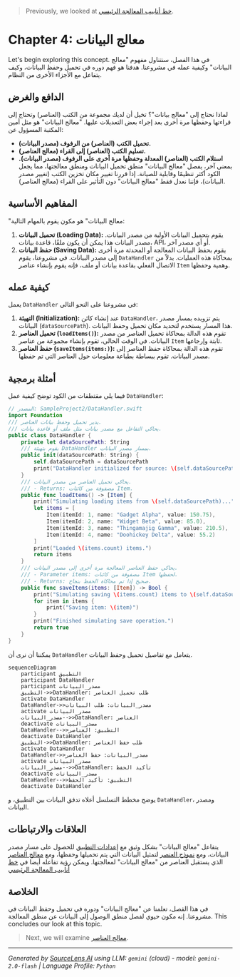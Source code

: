 > Previously, we looked at [خط أنابيب المعالجة الرئيسي](03_خط-أنابيب-المعالجة-الرئيسي.md).

# Chapter 4: معالج البيانات
Let's begin exploring this concept. في هذا الفصل، سنتناول مفهوم "معالج البيانات" وكيفية عمله في مشروعنا. هدفنا هو فهم دوره في تحميل وحفظ البيانات، وكيف يتفاعل مع الأجزاء الأخرى من النظام.
## الدافع والغرض
لماذا نحتاج إلى "معالج بيانات"؟ تخيل أن لديك مجموعة من الكتب (العناصر) وتحتاج إلى قراءتها وحفظها مرة أخرى بعد إجراء بعض التعديلات عليها. "معالج البيانات" هو مثل أمين المكتبة المسؤول عن:
*   **تحميل الكتب (العناصر) من الرفوف (مصدر البيانات).**
*   **تسليم الكتب (العناصر) إلى القراء (معالج العناصر).**
*   **استلام الكتب (العناصر) المعدلة وحفظها مرة أخرى على الرفوف (مصدر البيانات).**
بمعنى آخر، يفصل "معالج البيانات" منطق تحميل البيانات ومنطق معالجتها، مما يجعل الكود أكثر تنظيمًا وقابلية للصيانة. إذا قررنا تغيير مكان تخزين الكتب (تغيير مصدر البيانات)، فإننا نعدل فقط "معالج البيانات" دون التأثير على القراء (معالج العناصر).
## المفاهيم الأساسية
"معالج البيانات" هو مكون يقوم بالمهام التالية:
1.  **تحميل البيانات (Loading Data):** يقوم بتحميل البيانات الأولية من مصدر البيانات. مصدر البيانات هذا يمكن أن يكون ملفًا، قاعدة بيانات، API، أو أي مصدر آخر.
2.  **حفظ البيانات (Saving Data):** يقوم بحفظ البيانات المعالجة أو المحدثة مرة أخرى إلى مصدر البيانات.
في مشروعنا، يقوم `DataHandler` بمحاكاة هذه العمليات. بدلاً من الاتصال الفعلي بقاعدة بيانات أو ملف، فإنه يقوم بإنشاء عناصر `Item` وهمية وحفظها.
## كيفية عمله
يعمل `DataHandler` في مشروعنا على النحو التالي:
1.  **التهيئة (Initialization):** عند إنشاء كائن `DataHandler`، يتم تزويده بمسار مصدر البيانات (`dataSourcePath`). هذا المسار يستخدم لتحديد مكان تحميل وحفظ البيانات.
2.  **تحميل العناصر (`loadItems()`):** تقوم هذه الدالة بمحاكاة تحميل العناصر من مصدر البيانات. في الوقت الحالي، تقوم بإنشاء مجموعة من عناصر `Item` ثابتة وإرجاعها.
3.  **حفظ العناصر (`saveItems(items:)`):** تقوم هذه الدالة بمحاكاة حفظ العناصر إلى مصدر البيانات. تقوم ببساطة بطباعة معلومات حول العناصر التي تم حفظها.
## أمثلة برمجية
فيما يلي مقتطفات من الكود توضح كيفية عمل `DataHandler`:
```swift
// المصدر: SampleProject2/DataHandler.swift
import Foundation
/// يدير تحميل وحفظ بيانات العناصر.
/// يحاكي التفاعل مع مصدر بيانات مثل ملف أو قاعدة بيانات.
public class DataHandler {
    private let dataSourcePath: String
    /// يقوم بتهيئة DataHandler بمسار مصدر البيانات.
    public init(dataSourcePath: String) {
        self.dataSourcePath = dataSourcePath
        print("DataHandler initialized for source: \(self.dataSourcePath)")
    }
    /// يحاكي تحميل العناصر من مصدر البيانات.
    /// - Returns: مصفوفة من كائنات Item.
    public func loadItems() -> [Item] {
        print("Simulating loading items from \(self.dataSourcePath)...")
        let items = [
            Item(itemId: 1, name: "Gadget Alpha", value: 150.75),
            Item(itemId: 2, name: "Widget Beta", value: 85.0),
            Item(itemId: 3, name: "Thingamajig Gamma", value: 210.5),
            Item(itemId: 4, name: "Doohickey Delta", value: 55.2)
        ]
        print("Loaded \(items.count) items.")
        return items
    }
    /// يحاكي حفظ العناصر المعالجة مرة أخرى إلى مصدر البيانات.
    /// - Parameter items: مصفوفة من كائنات Item لحفظها.
    /// - Returns: صحيح إذا تم محاكاة الحفظ بنجاح.
    public func saveItems(items: [Item]) -> Bool {
        print("Simulating saving \(items.count) items to \(self.dataSourcePath)...")
        for item in items {
            print("Saving item: \(item)")
        }
        print("Finished simulating save operation.")
        return true
    }
}
```
يمكننا أن نرى أن `DataHandler` يتعامل مع تفاصيل تحميل وحفظ البيانات.
```mermaid
sequenceDiagram
    participant التطبيق
    participant DataHandler
    participant مصدر_البيانات
    التطبيق->>DataHandler: طلب تحميل العناصر
    activate DataHandler
    DataHandler->>مصدر_البيانات: طلب البيانات
    activate مصدر_البيانات
    مصدر_البيانات-->>DataHandler: العناصر
    deactivate مصدر_البيانات
    DataHandler-->>التطبيق: العناصر
    deactivate DataHandler
    التطبيق->>DataHandler: طلب حفظ العناصر
    activate DataHandler
    DataHandler->>مصدر_البيانات: حفظ العناصر
    activate مصدر_البيانات
    مصدر_البيانات-->>DataHandler: تأكيد الحفظ
    deactivate مصدر_البيانات
    DataHandler-->>التطبيق: تأكيد الحفظ
    deactivate DataHandler
```
يوضح مخطط التسلسل أعلاه تدفق البيانات بين التطبيق، و `DataHandler`، ومصدر البيانات.
## العلاقات والارتباطات
يتفاعل "معالج البيانات" بشكل وثيق مع [إعدادات التطبيق](02_إعدادات-التطبيق.md) للحصول على مسار مصدر البيانات، ومع [نموذج العنصر](03_نموذج-العنصر.md) لتمثيل البيانات التي يتم تحميلها وحفظها، ومع [معالج العناصر](05_معالج-العناصر.md) الذي يستقبل العناصر من "معالج البيانات" لمعالجتها. ويمكن رؤية تفاعله أيضا في [خط أنابيب المعالجة الرئيسي](06_خط-أنابيب-المعالجة-الرئيسي.md)
## الخلاصة
في هذا الفصل، تعلمنا عن "معالج البيانات" ودوره في تحميل وحفظ البيانات في مشروعنا. إنه مكون حيوي لفصل منطق الوصول إلى البيانات عن منطق المعالجة.
This concludes our look at this topic.

> Next, we will examine [معالج العناصر](05_معالج-العناصر.md).


---

*Generated by [SourceLens AI](https://github.com/openXFlow/sourceLensAI) using LLM: `gemini` (cloud) - model: `gemini-2.0-flash` | Language Profile: `Python`*